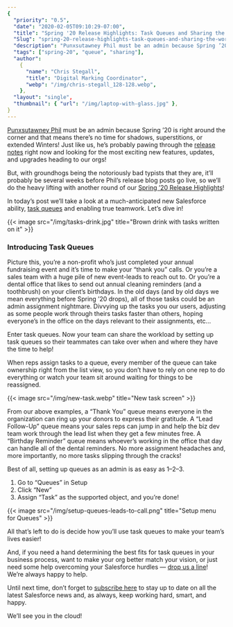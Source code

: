 ```yaml
---
{
  "priority": "0.5",
  "date": "2020-02-05T09:10:29-07:00",
  "title": "Spring '20 Release Highlights: Task Queues and Sharing the Work",
  "Slug": "spring-20-release-highlights-task-queues-and-sharing-the-work",
  "description": "Punxsutawney Phil must be an admin because Spring ’20 is right around the corner and that means there’s no time for shadows, superstitions, or extended Winters! ",
  "tags": ["spring-20", "queue", "sharing"],
  "author":
    {
      "name": "Chris Stegall",
      "title": "Digital Marking Coordinator",
      "webp": "/img/chris-stegall_128-128.webp",
    },
  "layout": "single",
  "thumbnail": { "url": "/img/laptop-with-glass.jpg" },
}
---
```


[Punxsutawney Phil](https://weather.com/news/news/2020-01-30-groundhog-day-punxsutawney-phil-did-he-see-his-shadow) must be an admin because Spring ’20 is right around the corner and that means there’s no time for shadows, superstitions, or extended Winters! Just like us, he’s probably pawing through the [release notes](https://releasenotes.docs.salesforce.com/en-us/spring20/release-notes/salesforce_release_notes.htm) right now and looking for the most exciting new features, updates, and upgrades heading to our orgs!

But, with groundhogs being the notoriously bad typists that they are, it’ll probably be several weeks before Phil’s release blog posts go live, so we’ll do the heavy lifting with another round of our [Spring ’20 Release Highlights](https://medium.com/tag/release-highlights/archive)!

In today’s post we’ll take a look at a much-anticipated new Salesforce ability, [task queues](https://releasenotes.docs.salesforce.com/en-us/spring20/release-notes/rn_sales_productivity_activities_task_queues.htm) and enabling true teamwork. Let’s dive in!

{{< image src="/img/tasks-drink.jpg" title="Brown drink with tasks written on it" >}}

### Introducing Task Queues

Picture this, you’re a non-profit who’s just completed your annual fundraising event and it’s time to make your “thank you” calls. Or you’re a sales team with a huge pile of new event-leads to reach out to. Or you’re a dental office that likes to send out annual cleaning reminders (and a toothbrush) on your client’s birthdays. In the old days (and by old days we mean everything before Spring ’20 drops), all of those tasks could be an admin assignment nightmare. Divvying up the tasks you our users, adjusting as some people work through theirs tasks faster than others, hoping everyone’s in the office on the days relevant to their assignments, etc…

Enter task queues. Now your team can share the workload by setting up task queues so their teammates can take over when and where they have the time to help!

When reps assign tasks to a queue, every member of the queue can take ownership right from the list view, so you don’t have to rely on one rep to do everything or watch your team sit around waiting for things to be reassigned.

{{< image src="/img/new-task.webp" title="New task screen" >}}

From our above examples, a “Thank You” queue means everyone in the organization can ring up your donors to express their gratitude. A “Lead Follow-Up” queue means your sales reps can jump in and help the biz dev team work through the lead list when they get a few minutes free. A “Birthday Reminder” queue means whoever’s working in the office that day can handle all of the dental reminders. No more assignment headaches and, more importantly, no more tasks slipping through the cracks!

Best of all, setting up queues as an admin is as easy as 1–2–3.

1. Go to “Queues” in Setup
2. Click “New”
3. Assign “Task” as the supported object, and you’re done!

{{< image src="/img/setup-queues-leads-to-call.png" title="Setup menu for Queues" >}}

All that’s left to do is decide how you’ll use task queues to make your team’s lives easier!

And, if you need a hand determining the best fits for task queues in your business process, want to make your org better match your vision, or just need some help overcoming your Salesforce hurdles — [drop us a line](/contact)! We’re always happy to help.

Until next time, don’t forget to [subscribe here](https://pardot.mkpartners.com/Subscribe) to stay up to date on all the latest Salesforce news and, as always, keep working hard, smart, and happy.

We’ll see you in the cloud!
